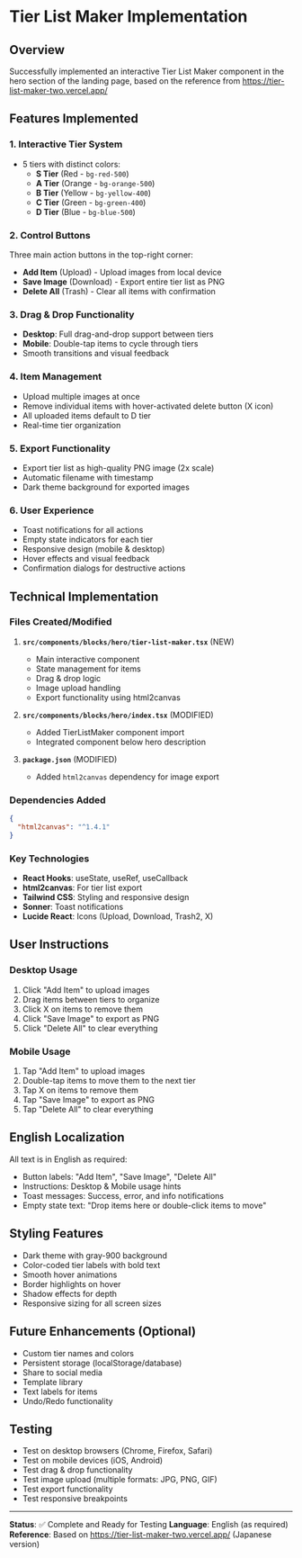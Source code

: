 # Tier List Maker Implementation

## Overview
Successfully implemented an interactive Tier List Maker component in the hero section of the landing page, based on the reference from https://tier-list-maker-two.vercel.app/

## Features Implemented

### 1. **Interactive Tier System**
- 5 tiers with distinct colors:
  - **S Tier** (Red - `bg-red-500`)
  - **A Tier** (Orange - `bg-orange-500`)
  - **B Tier** (Yellow - `bg-yellow-400`)
  - **C Tier** (Green - `bg-green-400`)
  - **D Tier** (Blue - `bg-blue-500`)

### 2. **Control Buttons**
Three main action buttons in the top-right corner:
- **Add Item** (Upload) - Upload images from local device
- **Save Image** (Download) - Export entire tier list as PNG
- **Delete All** (Trash) - Clear all items with confirmation

### 3. **Drag & Drop Functionality**
- **Desktop**: Full drag-and-drop support between tiers
- **Mobile**: Double-tap items to cycle through tiers
- Smooth transitions and visual feedback

### 4. **Item Management**
- Upload multiple images at once
- Remove individual items with hover-activated delete button (X icon)
- All uploaded items default to D tier
- Real-time tier organization

### 5. **Export Functionality**
- Export tier list as high-quality PNG image (2x scale)
- Automatic filename with timestamp
- Dark theme background for exported images

### 6. **User Experience**
- Toast notifications for all actions
- Empty state indicators for each tier
- Responsive design (mobile & desktop)
- Hover effects and visual feedback
- Confirmation dialogs for destructive actions

## Technical Implementation

### Files Created/Modified

1. **`src/components/blocks/hero/tier-list-maker.tsx`** (NEW)
   - Main interactive component
   - State management for items
   - Drag & drop logic
   - Image upload handling
   - Export functionality using html2canvas

2. **`src/components/blocks/hero/index.tsx`** (MODIFIED)
   - Added TierListMaker component import
   - Integrated component below hero description

3. **`package.json`** (MODIFIED)
   - Added `html2canvas` dependency for image export

### Dependencies Added
```json
{
  "html2canvas": "^1.4.1"
}
```

### Key Technologies
- **React Hooks**: useState, useRef, useCallback
- **html2canvas**: For tier list export
- **Tailwind CSS**: Styling and responsive design
- **Sonner**: Toast notifications
- **Lucide React**: Icons (Upload, Download, Trash2, X)

## User Instructions

### Desktop Usage
1. Click "Add Item" to upload images
2. Drag items between tiers to organize
3. Click X on items to remove them
4. Click "Save Image" to export as PNG
5. Click "Delete All" to clear everything

### Mobile Usage
1. Tap "Add Item" to upload images
2. Double-tap items to move them to the next tier
3. Tap X on items to remove them
4. Tap "Save Image" to export as PNG
5. Tap "Delete All" to clear everything

## English Localization
All text is in English as required:
- Button labels: "Add Item", "Save Image", "Delete All"
- Instructions: Desktop & Mobile usage hints
- Toast messages: Success, error, and info notifications
- Empty state text: "Drop items here or double-click items to move"

## Styling Features
- Dark theme with gray-900 background
- Color-coded tier labels with bold text
- Smooth hover animations
- Border highlights on hover
- Shadow effects for depth
- Responsive sizing for all screen sizes

## Future Enhancements (Optional)
- Custom tier names and colors
- Persistent storage (localStorage/database)
- Share to social media
- Template library
- Text labels for items
- Undo/Redo functionality

## Testing
- Test on desktop browsers (Chrome, Firefox, Safari)
- Test on mobile devices (iOS, Android)
- Test drag & drop functionality
- Test image upload (multiple formats: JPG, PNG, GIF)
- Test export functionality
- Test responsive breakpoints

---

**Status**: ✅ Complete and Ready for Testing
**Language**: English (as required)
**Reference**: Based on https://tier-list-maker-two.vercel.app/ (Japanese version)


